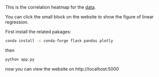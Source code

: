 This is the correlation heatmap for the [data](https://www.kaggle.com/datasets/blastchar/telco-customer-churn).

You can click the small block on the website to show the figure of linear regression.



First install the related pakages:

```sh
conda install -c conda-forge flask pandas plotly
```

then 

```sh
python app.py
```

now you can view the website on http://localhost:5000
